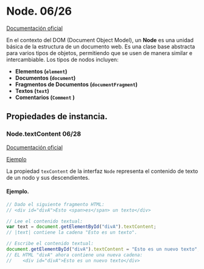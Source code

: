 # Node. 06/26


[Documentación oficial](https://developer.mozilla.org/es/docs/Web/API/Node)

En el contexto del DOM (Document Object Model), un **Node** es una unidad básica de la estructura de un documento web. Es una clase base abstracta para varios tipos de objetos, permitiendo que se usen de manera similar e intercambiable. Los tipos de nodos incluyen:

- **Elementos (`element`)**
- __Documentos (`document`)__
- **Fragmentos de Documentos (`documentFragment`)**
- __Textos (`text`)__
- **Comentarios (`Comment` )**


## Propiedades de instancia.


### Node.textContent 06/28


[Documentación oficial](https://developer.mozilla.org/es/docs/Web/API/Node/textContent)

[Ejemplo](https://github.com/Juan122113/beginner-html-site-styled-gh-pages/blob/main/scripts/main.js)

La propiedad `texContent` de la interfaz `Node` representa el contenido de texto de un nodo y sus descendientes.


#### Ejemplo.


```js
// Dado el siguiente fragmento HTML:
// <div id="divA">Esto <span>es</span> un texto</div>

// Lee el contenido textual:
var text = document.getElementById("divA").textContent;
// |text| contiene la cadena "Esto es un texto".

// Escribe el contenido textual:
document.getElementById("divA").textContent = "Esto es un nuevo texto";
// EL HTML "divA" ahora contiene una nueva cadena:
//    <div id="divA">Esto es un nuevo texto</div>
```
